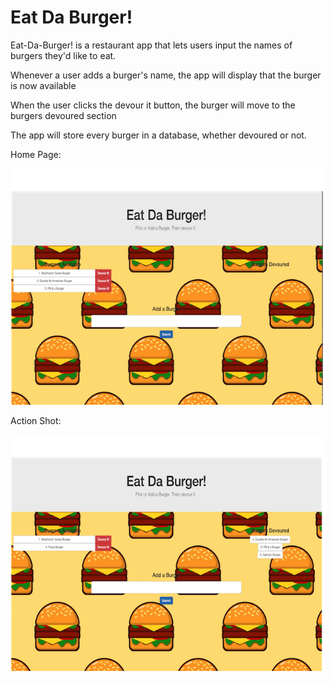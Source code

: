 # Eat Da Burger!

Eat-Da-Burger! is a restaurant app that lets users input the names of burgers they'd like to eat.

Whenever a user adds a burger's name, the app will display that the burger is now available

When the user clicks the devour it button, the burger will move to the burgers devoured section

The app will store every burger in a database, whether devoured or not.



Home Page:

![Image of Home Page ](https://github.com/sdpadrez153/burger/blob/master/Images/Home%20Screen.png?raw=true)


Action Shot:

![Image of Action Shot ](https://github.com/sdpadrez153/burger/blob/master/Images/Action%20Shot.png?raw=true)